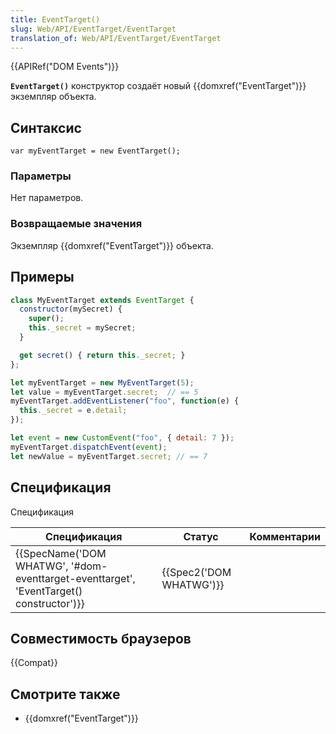 ```yaml
---
title: EventTarget()
slug: Web/API/EventTarget/EventTarget
translation_of: Web/API/EventTarget/EventTarget
---
```


{{APIRef("DOM Events")}}

**`EventTarget()`** конструктор создаёт новый {{domxref("EventTarget")}} экземпляр объекта.

## Синтаксис

```
var myEventTarget = new EventTarget();
```

### Параметры

Нет параметров.

### Возвращаемые значения

Экземпляр {{domxref("EventTarget")}} объекта.

## Примеры

```js
class MyEventTarget extends EventTarget {
  constructor(mySecret) {
    super();
    this._secret = mySecret;
  }

  get secret() { return this._secret; }
};

let myEventTarget = new MyEventTarget(5);
let value = myEventTarget.secret;  // == 5
myEventTarget.addEventListener("foo", function(e) {
  this._secret = e.detail;
});

let event = new CustomEvent("foo", { detail: 7 });
myEventTarget.dispatchEvent(event);
let newValue = myEventTarget.secret; // == 7
```

## Спецификация

Спецификация

| Спецификация                                                                                                         | Статус                           | Комментарии |
| -------------------------------------------------------------------------------------------------------------------- | -------------------------------- | ----------- |
| {{SpecName('DOM WHATWG', '#dom-eventtarget-eventtarget', 'EventTarget() constructor')}} | {{Spec2('DOM WHATWG')}} |             |

## Совместимость браузеров

{{Compat}}

## Смотрите также

- {{domxref("EventTarget")}}
